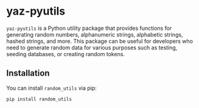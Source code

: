 # yaz-pyutils

`yaz-pyutils` is a Python utility package that provides functions for generating random numbers, alphanumeric strings, alphabetic strings, hashed strings, and more. This package can be useful for developers who need to generate random data for various purposes such as testing, seeding databases, or creating random tokens.

## Installation

You can install `random_utils` via pip:

```bash
pip install random_utils
```
